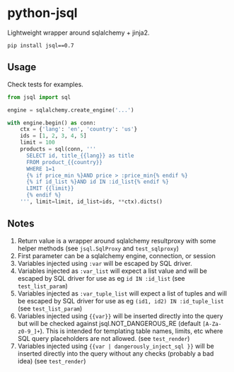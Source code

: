# python-jsql

Lightweight wrapper around sqlalchemy + jinja2.

```
pip install jsql==0.7
```

## Usage

Check tests for examples.

```python
from jsql import sql

engine = sqlalchemy.create_engine('...')

with engine.begin() as conn:
    ctx = {'lang': 'en', 'country': 'us'}
    ids = [1, 2, 3, 4, 5]
    limit = 100
    products = sql(conn, '''
      SELECT id, title_{{lang}} as title
      FROM product_{{country}}
      WHERE 1=1
      {% if price_min %}AND price > :price_min{% endif %}
      {% if id_list %}AND id IN :id_list{% endif %}
      LIMIT {{limit}}
      {% endif %}
    ''', limit=limit, id_list=ids, **ctx).dicts()

```

## Notes

1) Return value is a wrapper around sqlalchemy resultproxy with some helper methods (see `jsql.SqlProxy` and `test_sqlproxy`)
1) First parameter can be a sqlalchemy engine, connection, or session
1) Variables injected using `:var` will be escaped by SQL driver.
1) Variables injected as `:var_list` will expect a list value and will be escaped by SQL driver for use as eg `id IN :id_list` (see `test_list_param`)
1) Variables injected as `:var_tuple_list` will expect a list of tuples and will be escaped by SQL driver for use as eg `(id1, id2) IN :id_tuple_list` (see `test_list_param`)
1) Variables injected using `{{var}}` will be inserted directly into the query but will be checked against jsql.NOT_DANGEROUS_RE (default `[A-Za-z0-9_]+`). This is intended for templating table names, limits, etc where SQL query placeholders are not allowed. (see `test_render`)
1) Variables injected using `{{var | dangerously_inject_sql }}` will be inserted directly into the query without any checks (probably a bad idea) (see `test_render`)

